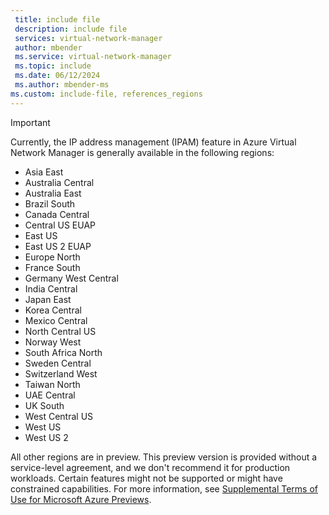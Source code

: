 ```yaml
---
 title: include file
 description: include file
 services: virtual-network-manager
 author: mbender
 ms.service: virtual-network-manager
 ms.topic: include
 ms.date: 06/12/2024
 ms.author: mbender-ms
ms.custom: include-file, references_regions
---
```


> [!IMPORTANT]
> Currently, the IP address management (IPAM) feature in Azure Virtual Network Manager is generally available in the following regions:
> 
> - Asia East
> - Australia Central
> - Australia East
> - Brazil South
> - Canada Central
> - Central US EUAP
> - East US
> - East US 2 EUAP
> - Europe North
> - France South
> - Germany West Central
> - India Central
> - Japan East
> - Korea Central
> - Mexico Central
> - North Central US
> - Norway West
> - South Africa North
> - Sweden Central
> - Switzerland West
> - Taiwan North
> - UAE Central
> - UK South
> - West Central US
> - West US
> - West US 2
> 
> All other regions are in preview. This preview version is provided without a service-level agreement, and we don't recommend it for production workloads. Certain features might not be supported or might have constrained capabilities. For more information, see [Supplemental Terms of Use for Microsoft Azure Previews](https://azure.microsoft.com/support/legal/preview-supplemental-terms/).
